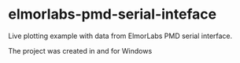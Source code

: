 # elmorlabs-pmd-serial-inteface
Live plotting example with data from ElmorLabs PMD serial interface.

The project was created in and for Windows
